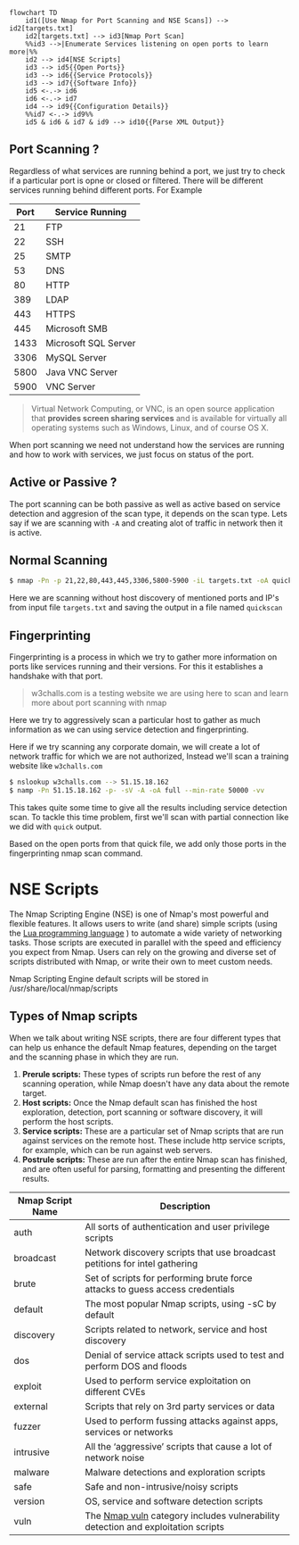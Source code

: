 ```mermaid
flowchart TD
	id1([Use Nmap for Port Scanning and NSE Scans]) --> id2[targets.txt]
	id2[targets.txt] --> id3[Nmap Port Scan]
	%%id3 -->|Enumerate Services listening on open ports to learn more|%% 
	id2 --> id4[NSE Scripts]
	id3 --> id5{{Open Ports}}
	id3 --> id6{{Service Protocols}}
	id3 --> id7{{Software Info}}
	id5 <-.-> id6
	id6 <-.-> id7
	id4 --> id9{{Configuration Details}}
	%%id7 <-.-> id9%%
	id5 & id6 & id7 & id9 --> id10{{Parse XML Output}}
```

## Port Scanning ?

Regardless of what services are running behind a port, we just try to check if a particular port is opne or closed or filtered. There will be different services running behind different ports. For Example

| Port | Service Running |
|--|--|
|21 | FTP|
|22 | SSH |
|25 | SMTP |
|53| DNS|
|80 | HTTP |
|389 |LDAP |
|443 |HTTPS |
|445 | Microsoft SMB |
|1433 | Microsoft SQL Server|
|3306| MySQL Server|
|5800 | Java VNC Server |
|5900 | VNC Server |

>Virtual Network Computing, or VNC, is an open source application that **provides screen sharing services** and is available for virtually all operating systems such as Windows, Linux, and of course OS X.

When port scanning we need not understand how the services are running and how to work with services, we just focus on status of the port.

## Active or Passive ?

The port scanning can be both passive as well as active based on service detection and aggresion of the scan type, it depends on the scan type. Lets say if we are scanning with `-A` and creating alot of traffic in network then it is active.

## Normal Scanning

```bash
$ nmap -Pn -p 21,22,80,443,445,3306,5800-5900 -iL targets.txt -oA quickscan
```

Here we are scanning without host discovery of mentioned ports and IP's from input file `targets.txt` and saving the output in a file named `quickscan`

## Fingerprinting

Fingerprinting is a process in which we try to gather more information on ports like services running and their versions. For this it establishes a handshake with that port.

> w3challs.com is a testing website we are using here to scan and learn more about port scanning with nmap

Here we try to aggressively scan a particular host to gather as much information as we can using service detection and fingerprinting.

Here if we try scanning any corporate domain, we will create a lot of network traffic for which we are not authorized, Instead we'll scan a training website like `w3challs.com`

```bash
$ nslookup w3challs.com --> 51.15.18.162
$ namp -Pn 51.15.18.162 -p- -sV -A -oA full --min-rate 50000 -vv
```

This takes quite some time to give all the results including service detection scan. To tackle this time problem, first we'll scan with partial connection like we did with `quick`  output.

Based on the open ports from that quick file, we add only those ports in the fingerprinting nmap scan command.


# NSE Scripts

The Nmap Scripting Engine (NSE) is one of Nmap's most powerful and flexible features. It allows users to write (and share) simple scripts (using the [Lua programming language](http://lua.org/) ) to automate a wide variety of networking tasks. Those scripts are executed in parallel with the speed and efficiency you expect from Nmap. Users can rely on the growing and diverse set of scripts distributed with Nmap, or write their own to meet custom needs.

Nmap Scripting Engine default scripts will be stored in /usr/share/local/nmap/scripts

## Types of Nmap scripts

When we talk about writing NSE scripts, there are four different types that can help us enhance the default Nmap features, depending on the target and the scanning phase in which they are run.

1.  **Prerule scripts:** These types of scripts run before the rest of any scanning operation, while Nmap doesn't have any data about the remote target.
2.  **Host scripts:** Once the Nmap default scan has finished the host exploration, detection, port scanning or software discovery, it will perform the host scripts.
3.  **Service scripts:** These are a particular set of Nmap scripts that are run against services on the remote host. These include http service scripts, for example, which can be run against web servers.
4.  **Postrule scripts:** These are run after the entire Nmap scan has finished, and are often useful for parsing, formatting and presenting the different results.

<table>
<thead>
<tr>
<th>Nmap Script Name</th>
<th>Description</th>
</tr>
</thead>
<tbody>
<tr>
<td>auth</td>
<td>All sorts of authentication and user privilege scripts</td>
</tr>
<tr>
<td>broadcast</td>
<td>Network discovery scripts that use broadcast petitions for intel gathering</td>
</tr>
<tr>
<td>brute</td>
<td>Set of scripts for performing brute force attacks to guess access credentials</td>
</tr>
<tr>
<td>default</td>
<td>The most popular Nmap scripts, using -sC by default</td>
</tr>
<tr>
<td>discovery</td>
<td>Scripts related to network, service and host discovery</td>
</tr>
<tr>
<td>dos</td>
<td>Denial of service attack scripts used to test and perform DOS and floods</td>
</tr>
<tr>
<td>exploit</td>
<td>Used to perform service exploitation on different CVEs</td>
</tr>
<tr>
<td>external</td>
<td>Scripts that rely on 3rd party services or data</td>
</tr>
<tr>
<td>fuzzer</td>
<td>Used to perform fussing attacks against apps, services or networks</td>
</tr>
<tr>
<td>intrusive</td>
<td>All the ‘aggressive’ scripts that cause a lot of network noise</td>
</tr>
<tr>
<td>malware</td>
<td>Malware detections and exploration scripts</td>
</tr>
<tr>
<td>safe</td>
<td>Safe and non-intrusive/noisy scripts</td>
</tr>
<tr>
<td>version</td>
<td>OS, service and software detection scripts</td>
</tr>
<tr>
<td>vuln</td>
<td>The <a href="/blog/nmap-vulnerability-scan" title="How to Perform a Nmap Vulnerability Scan using NSE scripts">Nmap vuln</a> category includes vulnerability detection and exploitation scripts</td>
</tr>
</tbody>
</table>